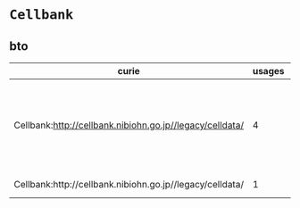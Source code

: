 # `Cellbank`

## bto

| curie                                                     |   usages | nodes                                                                                                                                                                                                                                                                                                                                                                                                                                                              |
|-----------------------------------------------------------|----------|--------------------------------------------------------------------------------------------------------------------------------------------------------------------------------------------------------------------------------------------------------------------------------------------------------------------------------------------------------------------------------------------------------------------------------------------------------------------|
| Cellbank:http://cellbank.nibiohn.go.jp//legacy/celldata/  |        4 | [http://purl.obolibrary.org/obo/BTO:0005771](https://bioregistry.io/http://purl.obolibrary.org/obo/BTO:0005771), [http://purl.obolibrary.org/obo/BTO:0005773](https://bioregistry.io/http://purl.obolibrary.org/obo/BTO:0005773), [http://purl.obolibrary.org/obo/BTO:0005906](https://bioregistry.io/http://purl.obolibrary.org/obo/BTO:0005906), [http://purl.obolibrary.org/obo/BTO:0005908](https://bioregistry.io/http://purl.obolibrary.org/obo/BTO:0005908) |
| Cellbank:http\://cellbank.nibiohn.go.jp//legacy/celldata/ |        1 | [http://purl.obolibrary.org/obo/BTO:0006568](https://bioregistry.io/http://purl.obolibrary.org/obo/BTO:0006568)                                                                                                                                                                                                                                                                                                                                                    |

